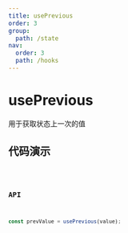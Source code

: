 ```yaml
---
title: usePrevious
order: 3
group:
  path: /state
nav:
  order: 3
  path: /hooks
---
```


# usePrevious

用于获取状态上一次的值

## 代码演示

<code src='./demos/demo1.tsx' />

### API

```typescript
const prevValue = usePrevious(value);
```
